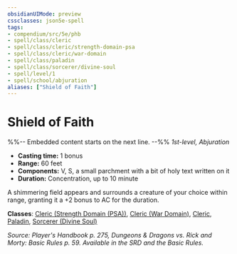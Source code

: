 ```yaml
---
obsidianUIMode: preview
cssclasses: json5e-spell
tags:
- compendium/src/5e/phb
- spell/class/cleric
- spell/class/cleric/strength-domain-psa
- spell/class/cleric/war-domain
- spell/class/paladin
- spell/class/sorcerer/divine-soul
- spell/level/1
- spell/school/abjuration
aliases: ["Shield of Faith"]
---
```

# Shield of Faith
%%-- Embedded content starts on the next line. --%%
*1st-level, Abjuration*  

- **Casting time:** 1 bonus
- **Range:** 60 feet
- **Components:** V, S, a small parchment with a bit of holy text written on it
- **Duration:** Concentration, up to 10 minute

A shimmering field appears and surrounds a creature of your choice within range, granting it a +2 bonus to AC for the duration.

**Classes**: [Cleric (Strength Domain (PSA))](/Systems/5e/classes/cleric-strength-domain-psa-psa.md), [Cleric (War Domain)](/Systems/5e/classes/cleric-war-domain.md), [Cleric](/Systems/5e/classes/cleric.md), [Paladin](/Systems/5e/classes/paladin.md), [Sorcerer (Divine Soul)](/Systems/5e/classes/sorcerer-divine-soul-xge.md)

*Source: Player's Handbook p. 275, Dungeons & Dragons vs. Rick and Morty: Basic Rules p. 59. Available in the SRD and the Basic Rules.*
